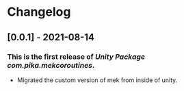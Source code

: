 # Changelog
## [0.0.1] - 2021-08-14

### This is the first release of *Unity Package com.pika.mekcoroutines*.

- Migrated the custom version of mek from inside of unity.
